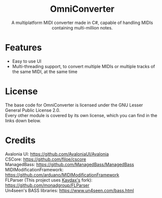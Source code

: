 <h1 align="center">OmniConverter</h1>
<p align="center">A multiplatform MIDI converter made in C#, capable of handling MIDIs containing multi-million notes.</p>

# Features
- Easy to use UI
- Multi-threading support, to convert multiple MIDIs or multiple tracks of the same MIDI, at the same time

# License
The base code for OmniConverter is licensed under the GNU Lesser General Public License 2.0.
<br />
Every other module is covered by its own license, which you can find in the links down below.

# Credits
Avalonia UI: https://github.com/AvaloniaUI/Avalonia
<br />
CSCore: https://github.com/filoe/cscore
<br />
ManagedBass: https://github.com/ManagedBass/ManagedBass
<br />
MIDIModificationFramework: https://github.com/arduano/MIDIModificationFramework
<br />
FLParser (This project uses [Kaydax's](https://github.com/Kaydax/FLParser) fork): https://github.com/monadgroup/FLParser
<br />
Un4seen's BASS libraries: https://www.un4seen.com/bass.html